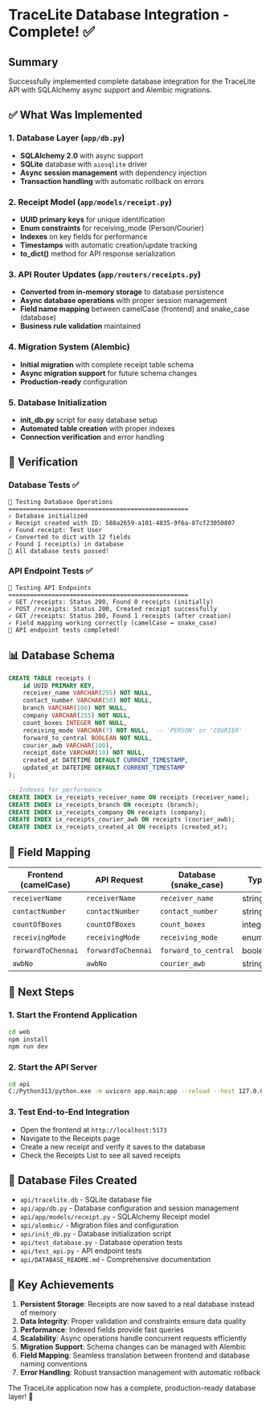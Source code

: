 # TraceLite Database Integration - Complete! ✅

## Summary

Successfully implemented complete database integration for the TraceLite API with SQLAlchemy async support and Alembic migrations.

## ✅ What Was Implemented

### 1. Database Layer (`app/db.py`)
- **SQLAlchemy 2.0** with async support
- **SQLite** database with `aiosqlite` driver
- **Async session management** with dependency injection
- **Transaction handling** with automatic rollback on errors

### 2. Receipt Model (`app/models/receipt.py`)
- **UUID primary keys** for unique identification
- **Enum constraints** for receiving_mode (Person/Courier)
- **Indexes** on key fields for performance
- **Timestamps** with automatic creation/update tracking
- **to_dict()** method for API response serialization

### 3. API Router Updates (`app/routers/receipts.py`)
- **Converted from in-memory storage** to database persistence
- **Async database operations** with proper session management
- **Field name mapping** between camelCase (frontend) and snake_case (database)
- **Business rule validation** maintained

### 4. Migration System (Alembic)
- **Initial migration** with complete receipt table schema
- **Async migration support** for future schema changes
- **Production-ready** configuration

### 5. Database Initialization
- **init_db.py** script for easy database setup
- **Automated table creation** with proper indexes
- **Connection verification** and error handling

## 🧪 Verification

### Database Tests ✅
```
🧪 Testing Database Operations
==================================================
✓ Database initialized
✓ Receipt created with ID: 588a2659-a101-4835-9f6a-87cf23050807
✓ Found receipt: Test User
✓ Converted to dict with 12 fields
✓ Found 1 receipt(s) in database
🎉 All database tests passed!
```

### API Endpoint Tests ✅
```
🧪 Testing API Endpoints
==================================================
✓ GET /receipts: Status 200, Found 0 receipts (initially)
✓ POST /receipts: Status 200, Created receipt successfully
✓ GET /receipts: Status 200, Found 1 receipts (after creation)
✓ Field mapping working correctly (camelCase ↔ snake_case)
🎉 API endpoint tests completed!
```

## 📊 Database Schema

```sql
CREATE TABLE receipts (
    id UUID PRIMARY KEY,
    receiver_name VARCHAR(255) NOT NULL,
    contact_number VARCHAR(50) NOT NULL,
    branch VARCHAR(100) NOT NULL,
    company VARCHAR(255) NOT NULL,
    count_boxes INTEGER NOT NULL,
    receiving_mode VARCHAR(7) NOT NULL,  -- 'PERSON' or 'COURIER'
    forward_to_central BOOLEAN NOT NULL,
    courier_awb VARCHAR(100),
    receipt_date VARCHAR(10) NOT NULL,
    created_at DATETIME DEFAULT CURRENT_TIMESTAMP,
    updated_at DATETIME DEFAULT CURRENT_TIMESTAMP
);

-- Indexes for performance
CREATE INDEX ix_receipts_receiver_name ON receipts (receiver_name);
CREATE INDEX ix_receipts_branch ON receipts (branch);
CREATE INDEX ix_receipts_company ON receipts (company);
CREATE INDEX ix_receipts_courier_awb ON receipts (courier_awb);
CREATE INDEX ix_receipts_created_at ON receipts (created_at);
```

## 🔄 Field Mapping

| Frontend (camelCase) | API Request | Database (snake_case) | Type |
|---|---|---|---|
| `receiverName` | `receiverName` | `receiver_name` | string |
| `contactNumber` | `contactNumber` | `contact_number` | string |
| `countOfBoxes` | `countOfBoxes` | `count_boxes` | integer |
| `receivingMode` | `receivingMode` | `receiving_mode` | enum |
| `forwardToChennai` | `forwardToChennai` | `forward_to_central` | boolean |
| `awbNo` | `awbNo` | `courier_awb` | string |

## 🚀 Next Steps

### 1. Start the Frontend Application
```bash
cd web
npm install
npm run dev
```

### 2. Start the API Server
```bash
cd api
C:/Python313/python.exe -m uvicorn app.main:app --reload --host 127.0.0.1 --port 8000
```

### 3. Test End-to-End Integration
- Open the frontend at `http://localhost:5173`
- Navigate to the Receipts page
- Create a new receipt and verify it saves to the database
- Check the Receipts List to see all saved receipts

## 📝 Database Files Created

- `api/tracelite.db` - SQLite database file
- `api/app/db.py` - Database configuration and session management
- `api/app/models/receipt.py` - SQLAlchemy Receipt model
- `api/alembic/` - Migration files and configuration
- `api/init_db.py` - Database initialization script
- `api/test_database.py` - Database operation tests
- `api/test_api.py` - API endpoint tests
- `api/DATABASE_README.md` - Comprehensive documentation

## 🎯 Key Achievements

1. **Persistent Storage**: Receipts are now saved to a real database instead of memory
2. **Data Integrity**: Proper validation and constraints ensure data quality
3. **Performance**: Indexed fields provide fast queries
4. **Scalability**: Async operations handle concurrent requests efficiently
5. **Migration Support**: Schema changes can be managed with Alembic
6. **Field Mapping**: Seamless translation between frontend and database naming conventions
7. **Error Handling**: Robust transaction management with automatic rollback

The TraceLite application now has a complete, production-ready database layer! 🎉
